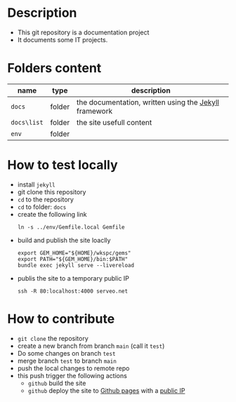 [//]: #(Reference)
[prj_deployed_ep]: https://abelgacem.github.io/project/
[url_jekyll]:      https://jekyllrb.com
[url_githubpages]: https://pages.github.com


# Description
- This git repository is a documentation project
- It documents some IT projects.

# Folders content
|name|type|description|
|-|-|-|
|`docs`|folder|the documentation, written using the [Jekyll][url_jekyll] framework|
|`docs\list`|folder|the site usefull content|
|`env`|folder||

# How to test locally
- install `jekyll`
- git clone this repository
- `cd` to the repository
- `cd` to folder: `docs`
- create the following link
  ```shell
  ln -s ../env/Gemfile.local Gemfile
  ```
- build and publish the site loaclly
  ```shell
  export GEM_HOME="${HOME}/wkspc/gems"
  export PATH="${GEM_HOME}/bin:$PATH"
  bundle exec jekyll serve --livereload
  ```  
- publis the site to a temporary public IP
  ```shell
  ssh -R 80:localhost:4000 serveo.net
  ```
# How to contribute
- `git clone` the repository
- create a new branch from branch `main` (call it `test`)
- Do some changes on branch `test`
- merge branch `test` to branch `main`
- push the local changes to remote repo
- this push trigger the following actions
  - `github` build the site
  - `github` deploy the site to [Github pages][url_githubpages] with a [public IP][prj_deployed_ep]
